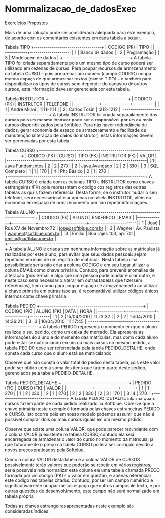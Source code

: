 # Nomrmalizacao_de_dadosExec
Exercícios Propostos


Mais de uma solução pode ser considerada adequada para este exemplo, de acordo com os comentários existentes em cada tabela a seguir.

Tabela TIPO
+----------------------------------+
| CODIGO (PK) | TIPO               |
|-------------+--------------------|
|           1 | Banco de dados     |
|           2 | Programação        |
|           3 | Modelagem de dados |
+----------------------------------+
A tabela TIPO foi criada separadamente pois um mesmo tipo de curso poderá ser utilizado em dezenas de cursos. Para poupar recursos de armazenamento na tabela CURSO – pois armazenar um número (campo CODIGO) ocupa menos espaço do que armazenar textos (campo TIPO) - e também para disponibilizar os tipos de cursos sem depender do cadastro de outros cursos, esta informação deve ser gerenciada por esta tabela.

Tabela INSTRUTOR
+----------------------------------------+
| CODIGO (PK) | INSTRUTOR    | TELEFONE  |
|-------------+--------------+-----------|
|           1 | André Milani | 1111-1111 |
|           2 | Carlos Tosin | 1212-1212 |
+----------------------------------------+
A tabela INSTRUTOR foi criada separadamente dos cursos pois um mesmo instrutor pode ser o responsável por um ou mais cursos disponibilizados pela Softblue. Para não haver redundância de dados, gerar economia de espaço de armazenamento e facilidade de manutenção (alteração de dados do instrutor), estas informações devem ser gerenciadas por esta tabela.

Tabela CURSO
+---------------------------------------------------------------------+
| CODIGO (PK) | CURSO            | TIPO (FK) | INSTRUTOR (FK) | VALOR |                  
|-------------+------------------+-----------+----------------+-------|
|           1 | Java Fundamentos |         2 |              2 |   270 |
|           2 | Java Avançado    |         2 |              2 |   330 |
|           3 | SQL Completo     |         1 |              1 |   170 | 
|           4 | Php Básico       |         2 |              1 |   270 |        
+---------------------------------------------------------------------+
A tabela CURSO é criada com as colunas TIPO e INSTRUTOR como chaves estrangeiras (FK) pois representam o código dos registros das outras tabelas as quais fazem referência. Desta forma, se o instrutor mudar o seu telefone, será necessário alterar apenas na tabela INSTRUTOR, além da economia em espaço de armazenamento por não repetir informações.

Tabela ALUNO
+----------------------------------------------------------------------------+
| CODIGO (PK) | ALUNO      | ENDERECO               | EMAIL                  | 
|-------------+------------+------------------------+------------------------|
|           1 | José       | Rua XV de Novembro 72  | jose@softblue.com.br   |
|           2 | Wagner     | Av. Paulista           | wagner@softblue.com.br |
|           3 | Emílio     | Rua Lajes 103, ap: 701 | emilio@softblue.com.br |  
+----------------------------------------------------------------------------+
A tabela ALUNO é criada sem nenhuma informação sobre as matrículas já realizadas por este aluno, para evitar que seus dados pessoais sejam repetidos em mais de um registro de matrícula. Nesta tabela uma possibilidade seria não criar a coluna CODIGO e em seu lugar utilizar a coluna EMAIL como chave primária. Contudo, para prevenir anomalias de alteração (pois e-mail é algo que uma pessoa pode mudar e criar outro, e neste caso seria necessário alterar em outras tabelas que fizessem referências), bem como para poupar espaço de armazenamento ao utilizar a chave primária em outras tabelas, é recomendável utilizar códigos únicos internos como chave primária.

Tabela PEDIDO
+----------------------------------------------------+
| CODIGO (PK) | ALUNO (FK)   | DATA       | HORA     | 
|-------------+--------------+------------+----------|
|           1 |            2 | 15/04/2010 | 11:23:32 |
|           2 |            2 | 15/04/2010 | 14:36:21 |
|           3 |            3 | 16/04/2010 | 11:17:45 |
+----------------------------------------------------+
A tabela PEDIDO representa o momento em que o aluno realizou o seu pedido, como um caixa de mercado. Ela apresenta as informações do aluno e do momento das matrículas, mas como cada aluno pode estar se matriculando em um ou mais cursos no mesmo pedido, a tabela PEDIDO deve ser referenciada pela tabela PEDIDO_DETALHE, onde consta cada curso que o aluno está se matriculando.

Observe que não consta o valor total do pedido nesta tabela, pois este valor pode ser obtido com a soma dos itens que fazem parte deste pedido, gerenciados pela tabela PEDIDO_DETALHE.

Tabela PEDIDO_DETALHE
+----------------------------------+
| PEDIDO (FK) | CURSO (FK) | VALOR |
|-------------+------------+-------+
|           1 |          1 |   270 |
|           1 |          2 |   330 |
|           2 |          1 |   270 |
|           2 |          2 |   330 |
|           2 |          3 |   170 |
|           3 |          4 |   270 |
+----------------------------------+
A tabela PEDIDO_DETALHE informa quais cursos fazem parte de cada pedido realizado na Softblue. Observe que a chave primária neste exemplo é formada pelas chaves estrangeiras PEDIDO e CURSO. Isto ocorre pois em nosso modelo podemos assumir que não é possível comprar dois ou mais cursos iguais em um mesmo pedido.

Observe que existe uma coluna VALOR, que pode parecer redundante com a coluna VALOR já existente na tabela CURSO, contudo ela será encarregada de armazenar o valor do curso no momento da matrícula, já que futuramente o preço na tabela CURSO poderá ser corrigido devido a novos preços praticados pela Softblue.

Como a coluna VALOR desta tabela e a coluna VALOR de CURSOS possivelmente terão valores que poderão se repetir em vários registros, seria possível ainda normalizar esta coluna em uma tabela chamada PRECO formada por um código (PK) e o valor em questão, e apenas referenciar este código nas tabelas citadas. Contudo, por ser um campo numérico e significativamente ocupar menos espaço que outros campos de texto, e por outras questões de desenvolvimento, este campo não será normalizado em tabela própria.

Todas as chaves estrangeiras apresentadas neste exemplo são consideradas índices.


